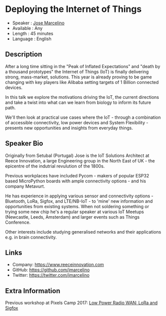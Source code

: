 Deploying the Internet of Things 
=========================

* Speaker   : [Jose Marcelino](https://pixels.camp/jmarcelino)
* Available : Any
* Length    : 45 minutes
* Language  : English

Description
-----------
After a long time sitting in the "Peak of Inflated Expectations" and "death by a thousand prototypes" the Internet of Things (IoT) is finally delivering strong, mass-market, solutions. 
This year is already proving to be game changing with key players like Alibaba setting targets of 1 Billion connected devices.

In this talk we explore the motivations driving the IoT, the current directions and take a twist into what can we learn from biology to inform its future path.
 
We'll then look at practical use cases where the IoT - through a combination of accessible connectivity, low power devices and System Flexibility - presents new opportunities and insights from everyday things.


Speaker Bio
-----------

Originally from Setubal (Portugal) Jose is the IoT Solutions Architect at Reece Innovation, a large Engineering group in the North East of UK - the epicentre of the indutrial revulution of the 1800s.

Previous workplaces have included Pycom - makers of popular ESP32 based MicroPython boards with ample connectivity options - and  his company Metavurt. 

He has experience in applying various sensor and connectivity options - Bluetooth, LoRa, Sigfox, and LTE/NB-IoT - to 'mine' new information and opportunities from existing systems.
When not soldering something or trying some new chip he's a regular speaker at various IoT Meetups (Newcastle, Leeds, Amsterdam) and larger events such as Things Conference. 

Other interests include studying generalised networks and their applications e.g. in brain connectivity.

Links
-----

* Company: https://www.reeceinnovation.com
* GitHub: https://github.com/jmarcelino
* Twitter: https://twitter.com/jmarcelino

Extra Information
-----------------

Previous workshop at Pixels Camp 2017: [Low Power Radio WAN: LoRa and Sigfox](https://github.com/PixelsCamp/talks/blob/master/2017/low-power-radio-wlan-lora-sigfox_jose-marcelino.md#low-power-radio-wan-lora-and-sigfox)